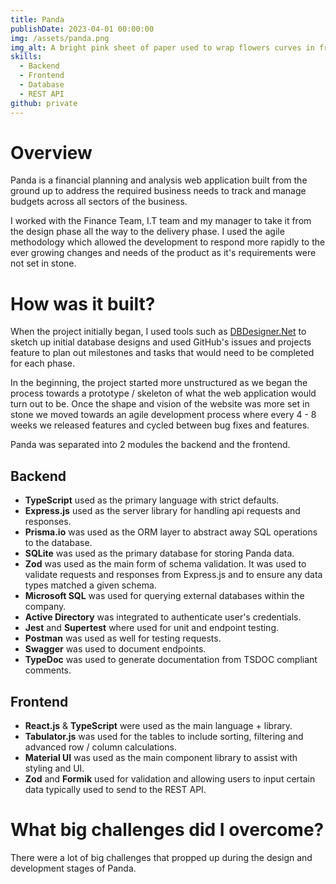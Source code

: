 ```yaml
---
title: Panda
publishDate: 2023-04-01 00:00:00
img: /assets/panda.png
img_alt: A bright pink sheet of paper used to wrap flowers curves in front of rich blue background
skills:
  - Backend
  - Frontend
  - Database
  - REST API
github: private
---
```


# Overview

Panda is a financial planning and analysis web application built from the ground up to address the required business needs to track and manage budgets across all sectors of the business.

I worked with the Finance Team, I.T team and my manager to take it from the design phase all the way to the delivery phase. I used the agile methodology which allowed the development to respond more rapidly to the ever growing changes and needs of the product as it's requirements were not set in stone.

# How was it built?

When the project initially began, I used tools such as [DBDesigner.Net](https://www.dbdesigner.net/) to sketch up initial database designs and used GitHub's issues and projects feature to plan out milestones and tasks that would need to be completed for each phase.

In the beginning, the project started more unstructured as we began the process towards a prototype / skeleton of what the web application would turn out to be. Once the shape and vision of the website was more set in stone we moved towards an agile development process where every 4 - 8 weeks we released features and cycled between bug fixes and features.

Panda was separated into 2 modules the backend and the frontend.

## Backend

- **TypeScript** used as the primary language with strict defaults.
- **Express.js** used as the server library for handling api requests and responses.
- **Prisma.io** was used as the ORM layer to abstract away SQL operations to the database.
- **SQLite** was used as the primary database for storing Panda data.
- **Zod** was used as the main form of schema validation. It was used to validate requests and responses from Express.js and to ensure any data types matched a given schema.
- **Microsoft SQL** was used for querying external databases within the company.
- **Active Directory** was integrated to authenticate user's credentials.
- **Jest** and **Supertest** where used for unit and endpoint testing.
- **Postman** was used as well for testing requests.
- **Swagger** was used to document endpoints.
- **TypeDoc** was used to generate documentation from TSDOC compliant comments.

## Frontend

- **React.js** & **TypeScript** were used as the main language + library.
- **Tabulator.js** was used for the tables to include sorting, filtering and advanced row / column calculations.
- **Material UI** was used as the main component library to assist with styling and UI.
- **Zod** and **Formik** used for validation and allowing users to input certain data typically used to send to the REST API.

# What big challenges did I overcome?

There were a lot of big challenges that propped up during the design and development stages of Panda.
